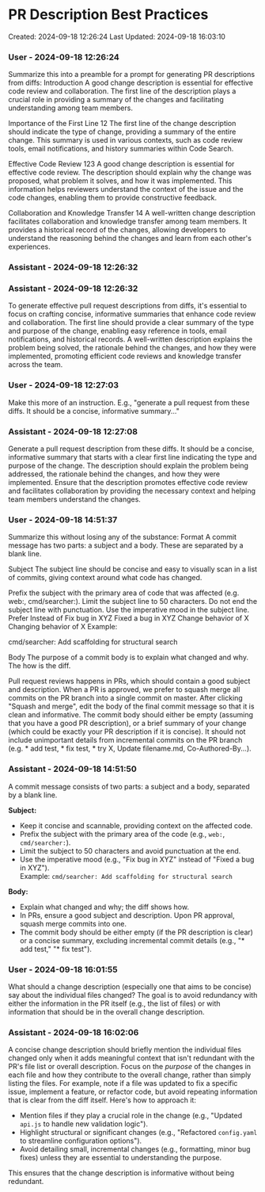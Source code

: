 # PR Description Best Practices

Created: 2024-09-18 12:26:24
Last Updated: 2024-09-18 16:03:10

### User - 2024-09-18 12:26:24

Summarize this into a preamble for a prompt for generating PR descriptions from diffs:
Introduction
A good change description is essential for effective code review and collaboration. The first line of the description plays a crucial role in providing a summary of the changes and facilitating understanding among team members.

Importance of the First Line 12
The first line of the change description should indicate the type of change, providing a summary of the entire change. This summary is used in various contexts, such as code review tools, email notifications, and history summaries within Code Search.

Effective Code Review 123
A good change description is essential for effective code review. The description should explain why the change was proposed, what problem it solves, and how it was implemented. This information helps reviewers understand the context of the issue and the code changes, enabling them to provide constructive feedback.

Collaboration and Knowledge Transfer 14
A well-written change description facilitates collaboration and knowledge transfer among team members. It provides a historical record of the changes, allowing developers to understand the reasoning behind the changes and learn from each other's experiences.

### Assistant - 2024-09-18 12:26:32



### Assistant - 2024-09-18 12:26:32

To generate effective pull request descriptions from diffs, it's essential to focus on crafting concise, informative summaries that enhance code review and collaboration. The first line should provide a clear summary of the type and purpose of the change, enabling easy reference in tools, email notifications, and historical records. A well-written description explains the problem being solved, the rationale behind the changes, and how they were implemented, promoting efficient code reviews and knowledge transfer across the team.

### User - 2024-09-18 12:27:03

Make this more of an instruction. E.g., "generate a pull request from these diffs. It should be a concise, informative summary..."

### Assistant - 2024-09-18 12:27:08

Generate a pull request description from these diffs. It should be a concise, informative summary that starts with a clear first line indicating the type and purpose of the change. The description should explain the problem being addressed, the rationale behind the changes, and how they were implemented. Ensure that the description promotes effective code review and facilitates collaboration by providing the necessary context and helping team members understand the changes.

### User - 2024-09-18 14:51:37

Summarize this without losing any of the substance: 
Format
A commit message has two parts: a subject and a body. These are separated by a blank line.

Subject
The subject line should be concise and easy to visually scan in a list of commits, giving context around what code has changed.

Prefix the subject with the primary area of code that was affected (e.g. web:, cmd/searcher:).
Limit the subject line to 50 characters.
Do not end the subject line with punctuation.
Use the imperative mood in the subject line.
Prefer	Instead of
Fix bug in XYZ	Fixed a bug in XYZ
Change behavior of X	Changing behavior of X
Example:

cmd/searcher: Add scaffolding for structural search

Body
The purpose of a commit body is to explain what changed and why. The how is the diff.

Pull request reviews happens in PRs, which should contain a good subject and description. When a PR is approved, we prefer to squash merge all commits on the PR branch into a single commit on master. After clicking "Squash and merge", edit the body of the final commit message so that it is clean and informative. The commit body should either be empty (assuming that you have a good PR description), or a brief summary of your change (which could be exactly your PR description if it is concise). It should not include unimportant details from incremental commits on the PR branch (e.g. * add test, * fix test, * try X, Update filename.md, Co-Authored-By...).

### Assistant - 2024-09-18 14:51:50

A commit message consists of two parts: a subject and a body, separated by a blank line.

**Subject:**  
- Keep it concise and scannable, providing context on the affected code.  
- Prefix the subject with the primary area of the code (e.g., `web:`, `cmd/searcher:`).  
- Limit the subject to 50 characters and avoid punctuation at the end.  
- Use the imperative mood (e.g., "Fix bug in XYZ" instead of "Fixed a bug in XYZ").  
  Example: `cmd/searcher: Add scaffolding for structural search`

**Body:**  
- Explain what changed and why; the diff shows how.  
- In PRs, ensure a good subject and description. Upon PR approval, squash merge commits into one.  
- The commit body should be either empty (if the PR description is clear) or a concise summary, excluding incremental commit details (e.g., "* add test," "* fix test").

### User - 2024-09-18 16:01:55

What should a change description (especially one that aims to be concise) say about the individual files changed? The goal is to avoid redundancy with either the information in the PR itself (e.g., the list of files) or with information that should be in the overall change description. 

### Assistant - 2024-09-18 16:02:06

A concise change description should briefly mention the individual files changed only when it adds meaningful context that isn't redundant with the PR's file list or overall description. Focus on the *purpose* of the changes in each file and how they contribute to the overall change, rather than simply listing the files. For example, note if a file was updated to fix a specific issue, implement a feature, or refactor code, but avoid repeating information that is clear from the diff itself. Here's how to approach it:

- Mention files if they play a crucial role in the change (e.g., "Updated `api.js` to handle new validation logic").
- Highlight structural or significant changes (e.g., "Refactored `config.yaml` to streamline configuration options").
- Avoid detailing small, incremental changes (e.g., formatting, minor bug fixes) unless they are essential to understanding the purpose.

This ensures that the change description is informative without being redundant.

